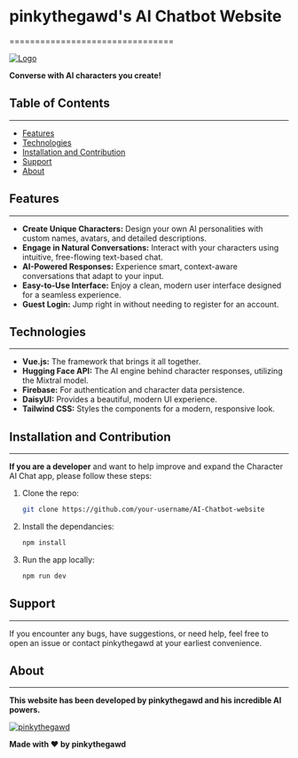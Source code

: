 # pinkythegawd's AI Chatbot Website
================================

[![Logo](./logo.png)](https://pinkythegawd.github.io/AI-Chatbot-website/)

**Converse with AI characters you create!**

## Table of Contents
-----------------

* [Features](#features)
* [Technologies](#technologies)
* [Installation and Contribution](#installation-and-contribution)
* [Support](#support)
* [About](#about)

## Features
--------

* **Create Unique Characters:** Design your own AI personalities with custom names, avatars, and detailed descriptions.
* **Engage in Natural Conversations:** Interact with your characters using intuitive, free-flowing text-based chat.
* **AI-Powered Responses:** Experience smart, context-aware conversations that adapt to your input.
* **Easy-to-Use Interface:** Enjoy a clean, modern user interface designed for a seamless experience.
* **Guest Login:** Jump right in without needing to register for an account.

## Technologies
------------

* **Vue.js:** The framework that brings it all together.
* **Hugging Face API:** The AI engine behind character responses, utilizing the Mixtral model.
* **Firebase:** For authentication and character data persistence.
* **DaisyUI:** Provides a beautiful, modern UI experience.
* **Tailwind CSS:** Styles the components for a modern, responsive look.

## Installation and Contribution
------------------------------

**If you are a developer** and want to help improve and expand the Character AI Chat app, please follow these steps:

1. Clone the repo:
   ```bash
   git clone https://github.com/your-username/AI-Chatbot-website
   ```

2. Install the dependancies:
    ```bash
    npm install
    ```
3. Run the app locally:
    ```bash
    npm run dev
    ```

## Support
-------

If you encounter any bugs, have suggestions, or need help, feel free to open an issue or contact pinkythegawd at your earliest convenience.

## About
-----

**This website has been developed by pinkythegawd and his incredible AI powers.**

[![pinkythegawd](./pinkythegawd.jpg)](https://github.com/pinkythegawd)

**Made with ❤️ by pinkythegawd**
